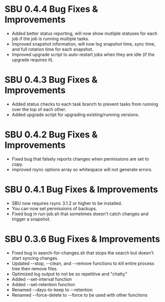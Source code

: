 # SBU 0.4.4 Bug Fixes & Improvements
- Added better status reporting, will now show mutliple statuses for each job if the job is running multiple tasks.
- Improved snapshot information, will now log snapshot time, sync time, and full rotation time for each snapshot.
- Improved upgrade script to auto-restart jobs when they are idle (if the upgrade requires it).

# SBU 0.4.3 Bug Fixes & Improvements
- Added status checks to each task branch to prevent tasks from running over the top of each other.
- Added upgrade script for upgrading existing/running versions.

# SBU 0.4.2 Bug Fixes & Improvements
- Fixed bug that falsely reports changes when permissions are set to copy.
- improved rsync options array so whitespace will not generate errors.

# SBU 0.4.1 Bug Fixes & Improvements
- SBU now requires rsync 3.1.2 or higher to be installed.
- You can now set permissions of backups.
- Fixed bug in run-job.sh that sometimes doesn't catch changes and trigger a snapshot.

# SBU 0.3.6 Bug Fixes & Improvements
- Fixed bug in search-for-changes.sh that stops the search but doesn't start syncing changes.
- Updated --stop, --clean, and --remove functions to kill entire process tree then remove files.
- Optimized log output to not be so repetitive and "chatty"
- Added --set-interval function
- Added --set-retention function
- Renamed --days-to-keep to --retention
- Renamed --force-delete to --force to be used with other functions
